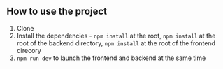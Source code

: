 ## How to use the project

1. Clone
2. Install the dependencies - `npm install` at the root, `npm install` at the root of the backend directory, `npm install` at the root of the frontend direcory
3. `npm run dev` to launch the frontend and backend at the same time